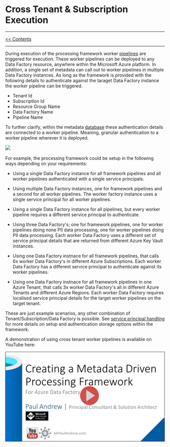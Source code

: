 # Cross Tenant & Subscription Execution

___
[<< Contents](/procfwk/contents) 

___

During execution of the processing framework worker [pipelines](/procfwk/pipelines) are triggered for execution. These worker pipelines can be deployed to any Data Factory resource, anywhere within the Microsoft Azure platform. In addition, a single set of metadata can call out to worker pipelines in multiple Data Factory instances. As long as the framework is provided with the following details to authenticate against the taraget Data Factory instance the worker pipeline can be triggered.

* Tenant Id
* Subscription Id
* Resource Group Name
* Data Factory Name
* Pipeline Name

To further clarify, within the metadata [database](/procfwk/database) these authentication details are connected to a worker pipeline. Meaning, granular authentication to a worker pipeline wherever it is deployed.

[ ![](/procfwk/crosstenantauth.png) ](/procfwk/crosstenantauth.png)

For example, the processing framework could be setup in the following ways depending on your requirements:

* Using a single Data Factory instance for all framework pipelines and all worker pipelines authenticated with a single service principals.

* Using multiple Data Factory instances, one for framework pipelines and a second for all worker pipelines. The worker factory instance uses a single service principal for all worker pipelines.

* Using a single Data Factory instance for all pipelines, but every worker pipeline requires a different service principal to authenticate.

* Using three Data Factory's; one for framework pipelines, one for worker pipelines doing none PII data processing, one for worker pipelines doing PII data processing. Each worker Data Factory uses a different set of service principal details that are returned from different Azure Key Vault instances. 

* Using one Data Factory instnace for all framework pipelines, that calls 6x worker Data Factory's in different Azure Subscriptions. Each worker Data Factory has a different service principal to authenticate against its worker pipelines.

* Using one Data Factory instnace for all framework pipelines in one Azure Tenant, that calls 3x worker Data Factory's all in different Azure Tenants and different Azure Regions. Each worker Data Factory requires localised service principal details for the target worker pipelines on the target tenant.

These are just example scenarios, any other combination of Tenant/Subscription/Data Factory is possible. See [service principal handling](/procfwk/spnhandling) for more details on setup and authentication storage options within the framework.

A demonstration of using cross tenant worker pipelines is available on YouTube here:

[![YouTube Demo Video](youtubeheader.png)](http://www.youtube.com/watch?v=XdYvJVUWeU4 "Cross Tenant Worker Demo")